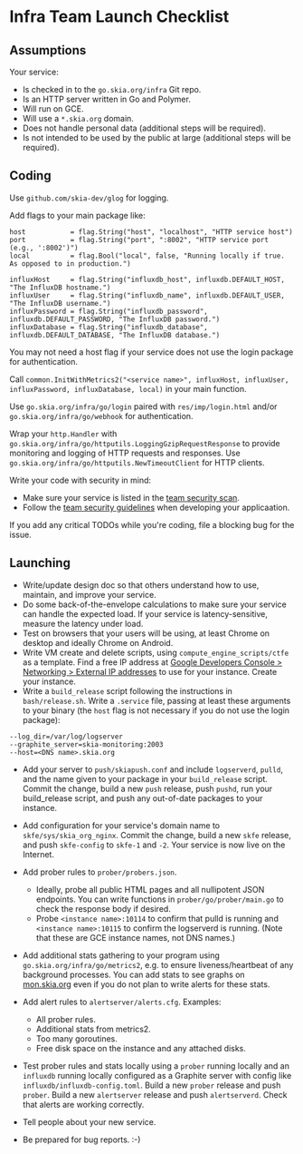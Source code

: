 # Infra Team Launch Checklist

## Assumptions

Your service:

- Is checked in to the `go.skia.org/infra` Git repo.
- Is an HTTP server written in Go and Polymer.
- Will run on GCE.
- Will use a `*.skia.org` domain.
- Does not handle personal data (additional steps will be required).
- Is not intended to be used by the public at large (additional steps will be required).

## Coding

Use `github.com/skia-dev/glog` for logging.

Add flags to your main package like:
```
host           = flag.String("host", "localhost", "HTTP service host")
port           = flag.String("port", ":8002", "HTTP service port (e.g., ':8002')")
local          = flag.Bool("local", false, "Running locally if true. As opposed to in production.")

influxHost     = flag.String("influxdb_host", influxdb.DEFAULT_HOST, "The InfluxDB hostname.")
influxUser     = flag.String("influxdb_name", influxdb.DEFAULT_USER, "The InfluxDB username.")
influxPassword = flag.String("influxdb_password", influxdb.DEFAULT_PASSWORD, "The InfluxDB password.")
influxDatabase = flag.String("influxdb_database", influxdb.DEFAULT_DATABASE, "The InfluxDB database.")
```
You may not need a host flag if your service does not use the login package for
authentication.

Call `common.InitWithMetrics2("<service name>", influxHost, influxUser, influxPassword, influxDatabase, local)`
in your main function.

Use `go.skia.org/infra/go/login` paired with `res/imp/login.html` and/or
`go.skia.org/infra/go/webhook` for authentication.

Wrap your `http.Handler` with
`go.skia.org/infra/go/httputils.LoggingGzipRequestResponse` to provide monitoring and
logging of HTTP requests and responses. Use
`go.skia.org/infra/go/httputils.NewTimeoutClient` for HTTP clients.

Write your code with security in mind:

- Make sure your service is listed in the [team security scan](http://go/skia-infra-scan).
- Follow the [team security guidelines](http://go/skia-infra-sec) when developing your applicaation.

If you add any critical TODOs while you're coding, file a blocking bug for the issue.

## Launching

- Write/update design doc so that others understand how to use, maintain, and
  improve your service.
- Do some back-of-the-envelope calculations to make sure your service can handle
  the expected load. If your service is latency-sensitive, measure the latency
  under load.
- Test on browsers that your users will be using, at least Chrome on desktop and
  ideally Chrome on Android.
- Write VM create and delete scripts, using `compute_engine_scripts/ctfe` as a
  template. Find a free IP address at
  [Google Developers Console > Networking > External IP addresses](https://pantheon.corp.google.com/project/31977622648/addresses/list)
  to use for your instance. Create your instance.
- Write a `build_release` script following the instructions in
  `bash/release.sh`. Write a `.service` file, passing at least these arguments
  to your binary (the `host` flag is not necessary if you do not use the login
  package):
```
--log_dir=/var/log/logserver
--graphite_server=skia-monitoring:2003
--host=<DNS name>.skia.org
```
- Add your server to `push/skiapush.conf` and include `logserverd`, `pulld`, and
  the name given to your package in your `build_release` script. Commit the
  change, build a new `push` release, push `pushd`, run your build_release
  script, and push any out-of-date packages to your instance.
- Add configuration for your service's domain name to
  `skfe/sys/skia_org_nginx`. Commit the change, build a new `skfe` release, and
  push `skfe-config` to `skfe-1` and `-2`. Your service is now live on the
  Internet.
- Add prober rules to `prober/probers.json`.

    - Ideally, probe all public HTML pages and all nullipotent JSON
      endpoints. You can write functions in `prober/go/prober/main.go` to check
      the response body if desired.
    - Probe `<instance name>:10114` to confirm that pulld is running and
      `<instance name>:10115` to confirm the logserverd is running. (Note that
      these are GCE instance names, not DNS names.)

- Add additional stats gathering to your program using
  `go.skia.org/infra/go/metrics2`, e.g. to ensure liveness/heartbeat of any
  background processes. You can add stats to see graphs on
  [mon.skia.org](https://mon.skia.org/) even if you do not plan to write alerts
  for these stats.

- Add alert rules to `alertserver/alerts.cfg`. Examples:

    - All prober rules.
    - Additional stats from metrics2.
    - Too many goroutines.
    - Free disk space on the instance and any attached disks.

- Test prober rules and stats locally using a `prober` running locally and an
  `influxdb` running locally configured as a Graphite server with config like
  `influxdb/influxdb-config.toml`. Build a new `prober` release and push
  `prober`. Build a new `alertserver` release and push `alertserverd`. Check
  that alerts are working correctly.
- Tell people about your new service.
- Be prepared for bug reports. :-)

